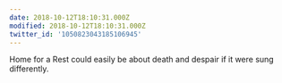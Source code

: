 ```yaml
---
date: 2018-10-12T18:10:31.000Z
modified: 2018-10-12T18:10:31.000Z
twitter_id: '1050823043185106945'
---
```


  Home for a Rest could easily be about death and despair if it were sung differently.

